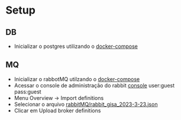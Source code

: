 # Setup

## DB
- Inicializar o postgres utilizando o [docker-compose](postgres/docker-compose.yml)


## MQ
- Inicializar o rabbotMQ utilzando o [docker-compose](rabbitMQ/docker-compose.yml)
- Acessar o console de administração do rabbit [console](http://127.0.0.1:15672/) user:guest pass:guest
- Menu Overview -> Import definitions
- Selecionar o arquivo [rabbitMQ/rabbit_gisa_2023-3-23.json](rabbitMQ/rabbit_gisa_2023-3-23.json)
- Clicar em Upload broker definitions



